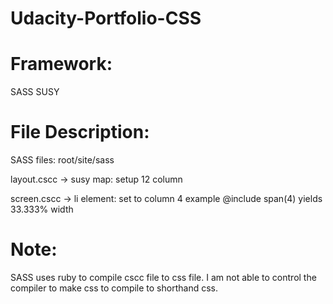 # Udacity-Portfolio-CSS

# Framework:
SASS SUSY 

# File Description:
SASS files:  root/site/sass

layout.cscc -> susy map:  setup 12 column

screen.cscc -> li element: set to column 4 example @include span(4) yields 33.333% width

# Note:
SASS uses ruby to compile cscc file to css file. I am not able to control the compiler to make css to compile to shorthand css.
